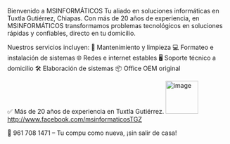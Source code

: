 Bienvenido a MSINFORMÁTICOS
Tu aliado en soluciones informáticas en Tuxtla Gutiérrez, Chiapas. Con más de 20 años de experiencia, en MSINFORMÁTICOS transformamos problemas tecnológicos en soluciones rápidas y confiables, directo en tu domicilio.

Nuestros servicios incluyen:
🔧 Mantenimiento y limpieza
💻 Formateo e instalación de sistemas
🌐 Redes e internet estables
🖥️ Soporte técnico a domicilio
🛠️ Elaboración de sistemas
📦 Office OEM original

✅ Más de 20 años de experiencia en Tuxtla Gutiérrez.
<img width="74" height="75" alt="image" src="https://github.com/user-attachments/assets/10ee8fdd-60f1-45fd-aa41-fcdc297279d7" />
http://www.facebook.com/msinformaticosTGZ

📲 961 708 1471 – Tu compu como nueva, ¡sin salir de casa!
